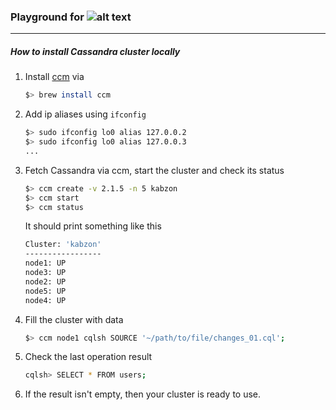 ### Playground for ![alt text](http://www.cdata.com/ui/img/icon-cassandra.png "Hoho")
-----
##### How to install Cassandra cluster locally

1. Install [ccm](https://github.com/pcmanus/ccm) via 

   ```bash
   $> brew install ccm
   ```

2. Add ip aliases using `ifconfig`

   ```bash
   $> sudo ifconfig lo0 alias 127.0.0.2
   $> sudo ifconfig lo0 alias 127.0.0.3
   ...
   ```
   
3. Fetch Cassandra via ccm, start the cluster and check its status

   ```bash
   $> ccm create -v 2.1.5 -n 5 kabzon
   $> ccm start
   $> ccm status
   ```
   
   It should print something like this
   ```bash
   Cluster: 'kabzon'
   -----------------
   node1: UP
   node3: UP
   node2: UP
   node5: UP
   node4: UP
   ```

4. Fill the cluster with data

   ```bash
   $> ccm node1 cqlsh SOURCE '~/path/to/file/changes_01.cql';
   ```

5. Check the last operation result

   ```bash
   cqlsh> SELECT * FROM users;
   ```
   
6. If the result isn't empty, then your cluster is ready to use.

